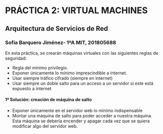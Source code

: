 # PRÁCTICA 2: VIRTUAL MACHINES
## Arquitectura de Servicios de Red
### Sofía Barquero Jiménez- 1ºA MIT, 201805688
En esta práctica, se crearán máquinas virtuales con las siguientes reglas de seguridad: 
  *	Regla del mínimo privilegio.
  *	Exponer únicamente lo mínimo imprescindible a internet.
  *	Usar siempre tráfico cifrado (siempre en internet)
  *	Usar siempre un doble salto para un acceso a un servidor si este está expuesto a internet

#### 1ª Solución: creación de máquina de salto
*	Exponer únicamente en el servidor web lo mínimo indispensable
*	Montar una máquina de salto para poder acceder a nuestra máquina. Esta máquina se debería encender y apagar cada vez que se quiera modificar algo del servidor web.

